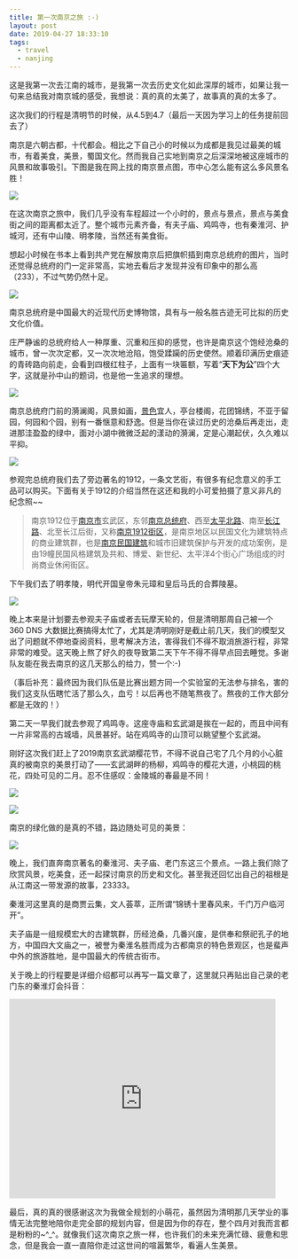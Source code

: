 ```yaml
---
title: 第一次南京之旅 :-)
layout: post
date: 2019-04-27 18:33:10
tags:
  - travel
  - nanjing
---
```


这是我第一次去江南的城市，是我第一次去历史文化如此深厚的城市，如果让我一句来总结我对南京城的感受，我想说：真的真的太美了，故事真的真的太多了。

这次我们的行程是清明节的时候，从4.5到4.7（最后一天因为学习上的任务提前回去了）

南京是六朝古都，十代都会。相比之下自己小的时候以为成都是我见过最美的城市，有着美食，美景，蜀国文化。然而我自己实地到南京之后深深地被这座城市的风景和故事吸引。下图是我在网上找的南京景点图，市中心怎么能有这么多风景名胜！

![](https://saferman.github.io/gallery/assets/img/nanjing/spots.gif)

在这次南京之旅中，我们几乎没有车程超过一个小时的，景点与景点，景点与美食街之间的距离都太近了。整个城市元素齐备，有夫子庙、鸡鸣寺，也有秦淮河、护城河，还有中山陵、明孝陵，当然还有美食街。

想起小时候在书本上看到共产党在解放南京后把旗帜插到南京总统府的图片，当时还觉得总统府的门一定非常高，实地去看后才发现并没有印象中的那么高（233），不过气势仍然十足。

![](https://saferman.github.io/gallery/assets/img/nanjing/zongtongfu.jpg)

南京总统府是中国最大的近现代历史博物馆，具有与一般名胜古迹无可比拟的历史文化价值。

庄严静谧的总统府给人一种厚重、沉重和压抑的感觉，也许是南京这个饱经沧桑的城市，曾一次次定都，又一次次地沧陷，饱受蹂躏的历史使然。顺着印满历史痕迹的青砖路向前走，会看到四根红柱子，上面有一块匾额，写着“**天下为公**”四个大字，这就是孙中山的题词，也是他一生追求的理想。

![](https://saferman.github.io/gallery/assets/img/nanjing/gghz.jpg)

南京总统府门前的漪澜阁，风景如画，[景色](http://www.haociju.com/haocihaoju/jingse/)宜人，亭台楼阁，花团锦绣，不亚于留园，何园和个园，别有一番惬意和舒逸。但是当你在读过历史的沧桑后再走出，走进那洼盈盈的绿中，面对小湖中微微泛起的漾动的漪澜，定是心潮起伏，久久难以平抑。

![](https://saferman.github.io/gallery/assets/img/nanjing/flower1.jpg)

参观完总统府我们去了旁边著名的1912，一条文艺街，有很多有纪念意义的手工品可以购买。下面有关于1912的介绍当然在这还和我的小可爱拍摄了意义非凡的纪念照~~

> 南京1912位于[南京市](https://baike.baidu.com/item/%E5%8D%97%E4%BA%AC%E5%B8%82/2207627)玄武区，东邻[南京总统府](https://baike.baidu.com/item/%E5%8D%97%E4%BA%AC%E6%80%BB%E7%BB%9F%E5%BA%9C/3027343)、西至[太平北路](https://baike.baidu.com/item/%E5%A4%AA%E5%B9%B3%E5%8C%97%E8%B7%AF/439919)、南至[长江路](https://baike.baidu.com/item/%E9%95%BF%E6%B1%9F%E8%B7%AF/4978748)、北至长江后街，又称[南京1912街区](https://baike.baidu.com/item/%E5%8D%97%E4%BA%AC1912%E8%A1%97%E5%8C%BA/14331550)，是南京地区以民国文化为建筑特点的商业建筑群，也是[南京民国建筑](https://baike.baidu.com/item/%E5%8D%97%E4%BA%AC%E6%B0%91%E5%9B%BD%E5%BB%BA%E7%AD%91/6581538)和城市旧建筑保护与开发的成功案例，是由19幢民国风格建筑及共和、博爱、新世纪、太平洋4个街心广场组成的时尚商业休闲街区。

下午我们去了明孝陵，明代开国皇帝朱元璋和皇后马氏的合葬陵墓。

![](https://saferman.github.io/gallery/assets/img/nanjing/mxl.jpg)

晚上本来是计划要去参观夫子庙或者去玩摩天轮的，但是清明那周自己被一个 360 DNS 大数据比赛搞得太忙了，尤其是清明刚好是截止前几天，我们的模型又出了问题就不停地查阅资料，思考解决方法，害得我们不得不取消旅游行程，非常非常的难受。这天晚上熬了好久的夜导致第二天下午不得不得早点回去睡觉。多谢队友能在我去南京的这几天那么的给力，赞一个:-)

（事后补充：最终因为我们队伍是比赛出题方同一个实验室的无法参与排名，害的我们这支队伍瞎忙活了那么久，血亏！以后再也不随笔熬夜了。熬夜的工作大部分都是无效的！）

第二天一早我们就去参观了鸡鸣寺。这座寺庙和玄武湖是挨在一起的，而且中间有一片非常高的古城墙，风景甚好。站在鸡鸣寺的山顶可以眺望整个玄武湖。

刚好这次我们赶上了2019南京玄武湖樱花节，不得不说自己宅了几个月的小心脏真的被南京的美景打动了——玄武湖畔的杨柳，鸡鸣寺的樱花大道，小桃园的桃花，四处可见的二月。忍不住感叹：金陵城的春最是不同！

![](https://saferman.github.io/gallery/assets/img/nanjing/jms.jpg)

![](https://saferman.github.io/gallery/assets/img/nanjing/xwh.jpg)

南京的绿化做的是真的不错，路边随处可见的美景：

![](https://saferman.github.io/gallery/assets/img/nanjing/lbmj.jpg)

晚上，我们直奔南京著名的秦淮河、夫子庙、老门东这三个景点。一路上我们除了欣赏风景，吃美食，还一起探讨南京的历史和文化。甚至我还回忆出自己的祖根是从江南这一带发源的故事，23333。

秦淮河这里真的是商贾云集，文人荟萃，正所谓“锦锈十里春风来，千门万户临河开”。

夫子庙是一组规模宏大的古建筑群，历经沧桑，几番兴废，是供奉和祭祀孔子的地方，中国四大文庙之一，被誉为秦淮名胜而成为古都南京的特色景观区，也是蜚声中外的旅游胜地，是中国最大的传统古街市。

关于晚上的行程要是详细介绍都可以再写一篇文章了，这里就只再贴出自己录的老门东的秦淮灯会抖音：

<iframe width="480" height="360" src="https://saferman.github.io/gallery/assets/video/lmd.mp4?a=1" frameborder="0"> </iframe>

最后，真的真的很感谢这次为我做全规划的小萌花，虽然因为清明那几天学业的事情无法完整地陪你走完全部的规划内容，但是因为你的存在，整个四月对我而言都是粉粉的~^_^。就像我们这次南京之旅一样，也许我们的未来充满忙碌、疲惫和思念，但是我会一直一直陪你走过这世间的喧嚣繁华，看遍人生美景。